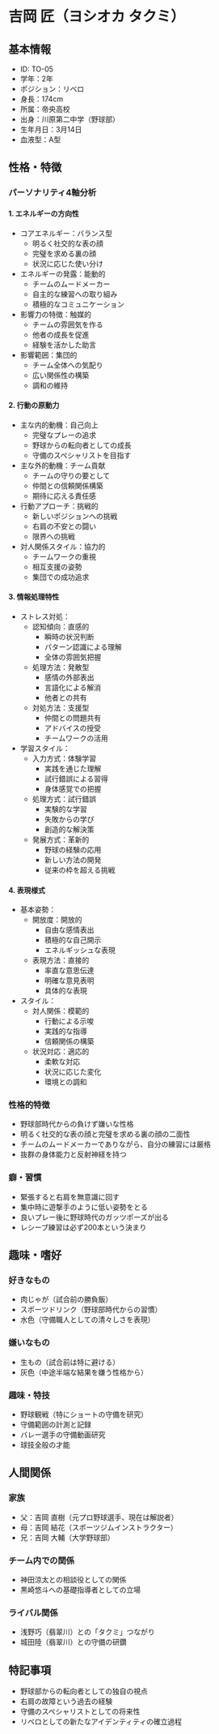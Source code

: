 # 吉岡 匠（ヨシオカ タクミ）

## 基本情報

- ID: TO-05
- 学年：2年
- ポジション：リベロ
- 身長：174cm
- 所属：帝央高校
- 出身：川原第二中学（野球部）
- 生年月日：3月14日
- 血液型：A型

## 性格・特徴

### パーソナリティ4軸分析

#### 1. エネルギーの方向性

- コアエネルギー：バランス型
  - 明るく社交的な表の顔
  - 完璧を求める裏の顔
  - 状況に応じた使い分け
- エネルギーの発露：能動的
  - チームのムードメーカー
  - 自主的な練習への取り組み
  - 積極的なコミュニケーション
- 影響力の特徴：触媒的
  - チームの雰囲気を作る
  - 他者の成長を促進
  - 経験を活かした助言
- 影響範囲：集団的
  - チーム全体への気配り
  - 広い関係性の構築
  - 調和の維持

#### 2. 行動の原動力

- 主な内的動機：自己向上
  - 完璧なプレーの追求
  - 野球からの転向者としての成長
  - 守備のスペシャリストを目指す
- 主な外的動機：チーム貢献
  - チームの守りの要として
  - 仲間との信頼関係構築
  - 期待に応える責任感
- 行動アプローチ：挑戦的
  - 新しいポジションへの挑戦
  - 右肩の不安との闘い
  - 限界への挑戦
- 対人関係スタイル：協力的
  - チームワークの重視
  - 相互支援の姿勢
  - 集団での成功追求

#### 3. 情報処理特性

- ストレス対処：
  - 認知傾向：直感的
    - 瞬時の状況判断
    - パターン認識による理解
    - 全体の雰囲気把握
  - 処理方法：発散型
    - 感情の外部表出
    - 言語化による解消
    - 他者との共有
  - 対処方法：支援型
    - 仲間との問題共有
    - アドバイスの授受
    - チームワークの活用
- 学習スタイル：
  - 入力方式：体験学習
    - 実践を通じた理解
    - 試行錯誤による習得
    - 身体感覚での把握
  - 処理方式：試行錯誤
    - 実験的な学習
    - 失敗からの学び
    - 創造的な解決策
  - 発展方式：革新的
    - 野球の経験の応用
    - 新しい方法の開発
    - 従来の枠を超える挑戦

#### 4. 表現様式

- 基本姿勢：
  - 開放度：開放的
    - 自由な感情表出
    - 積極的な自己開示
    - エネルギッシュな表現
  - 表現方法：直接的
    - 率直な意思伝達
    - 明確な意見表明
    - 具体的な表現
- スタイル：
  - 対人関係：模範的
    - 行動による示唆
    - 実践的な指導
    - 信頼関係の構築
  - 状況対応：適応的
    - 柔軟な対応
    - 状況に応じた変化
    - 環境との調和

### 性格的特徴

- 野球部時代からの負けず嫌いな性格
- 明るく社交的な表の顔と完璧を求める裏の顔の二面性
- チームのムードメーカーでありながら、自分の練習には厳格
- 抜群の身体能力と反射神経を持つ

### 癖・習慣

- 緊張すると右肩を無意識に回す
- 集中時に遊撃手のように低い姿勢をとる
- 良いプレー後に野球時代のガッツポーズが出る
- レシーブ練習は必ず200本という決まり

## 趣味・嗜好

### 好きなもの

- 肉じゃが（試合前の勝負飯）
- スポーツドリンク（野球部時代からの習慣）
- 水色（守備職人としての清々しさを表現）

### 嫌いなもの

- 生もの（試合前は特に避ける）
- 灰色（中途半端な結果を嫌う性格から）

### 趣味・特技

- 野球観戦（特にショートの守備を研究）
- 守備範囲の計測と記録
- バレー選手の守備動画研究
- 球技全般の才能

## 人間関係

### 家族

- 父：吉岡 直樹（元プロ野球選手、現在は解説者）
- 母：吉岡 結花（スポーツジムインストラクター）
- 兄：吉岡 大輔（大学野球部）

### チーム内での関係

- 神田涼太との相談役としての関係
- 黒崎悠斗への基礎指導者としての立場

### ライバル関係

- 浅野巧（翡翠川）との「タクミ」つながり
- 城田陸（翡翠川）との守備の研鑽

## 特記事項

- 野球部からの転向者としての独自の視点
- 右肩の故障という過去の経験
- 守備のスペシャリストとしての将来性
- リベロとしての新たなアイデンティティの確立過程
